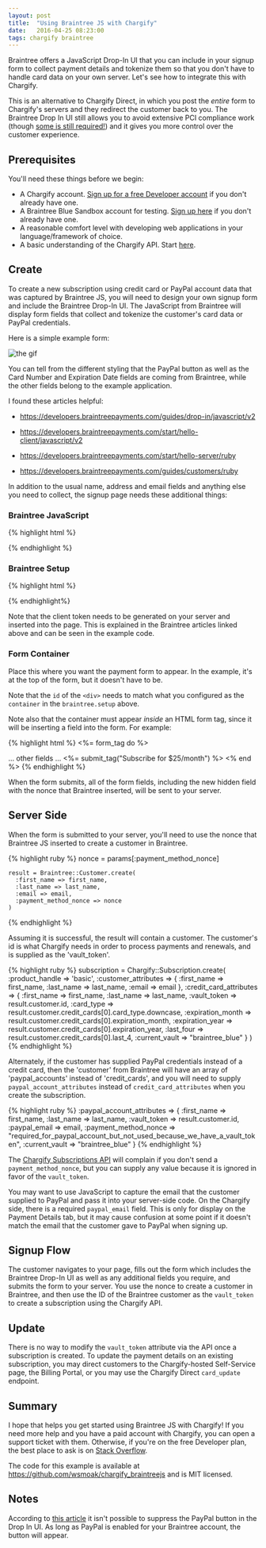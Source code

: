 ```yaml
---
layout: post
title:  "Using Braintree JS with Chargify"
date:   2016-04-25 08:23:00
tags: chargify braintree
---
```


Braintree offers a JavaScript Drop-In UI that you can include in your signup form to collect payment details and tokenize them so that you don't have to handle card data on your own server.  Let's see how to integrate this with Chargify.

This is an alternative to Chargify Direct, in which you post the _entire_ form to Chargify's servers and they redirect the customer back to you. The Braintree Drop In UI still allows you to avoid extensive PCI compliance work (though [some is still required!][braintree-pci]) and it gives you more control over the customer experience.

## Prerequisites

You'll need these things before we begin:

* A Chargify account.  [Sign up for a free Developer account][chargify-signup] if you don't already have one.
* A Braintree Blue Sandbox account for testing.  [Sign up here][braintree-signup] if you don't already have one.
* A reasonable comfort level with developing web applications in your language/framework of choice.
* A basic understanding of the Chargify API. Start [here][api-intro].

## Create

To create a new subscription using credit card or PayPal account data that was captured by Braintree JS, you will need to design your own signup form and include the Braintree Drop-In UI.  The JavaScript from Braintree will display form fields that collect and tokenize the customer's card data or PayPal credentials.

Here is a simple example form:

![the gif](/images/2016/04/chargify-braintreejs-form.png)

You can tell from the different styling that the PayPal button as well as the Card Number and Expiration Date fields are coming from Braintree, while the other fields belong to the example application.

I found these articles helpful:

* <https://developers.braintreepayments.com/guides/drop-in/javascript/v2>

* <https://developers.braintreepayments.com/start/hello-client/javascript/v2>

* <https://developers.braintreepayments.com/start/hello-server/ruby>

* <https://developers.braintreepayments.com/guides/customers/ruby>

In addition to the usual name, address and email fields and anything else you need to collect, the signup page needs these additional things:

### Braintree JavaScript

{% highlight html %}
  <script src="https://js.braintreegateway.com/js/braintree-2.23.0.min.js"></script>
{% endhighlight %}

### Braintree Setup

{% highlight html %}
  <script type="text/javascript">
    braintree.setup(
      "<%= @token %>",
      "dropin", {
        container: "payment-form"
      });
  </script>
{% endhighlight%}

Note that the client token needs to be generated on your server and inserted into the page.  This is explained in the Braintree articles linked above and can be seen in the example code.

### Form Container

Place this where you want the payment form to appear.  In the example, it's at the top of the form, but it doesn't have to be.

Note that the `id` of the `<div>` needs to match what you configured as the `container` in the `braintree.setup` above.

Note also that the container must appear _inside_ an HTML form tag, since it will be inserting a field into the form.  For example:

{% highlight html %}
<%= form_tag do %>
  <div id="payment-form"></div>
  ... other fields ...
  <%= submit_tag("Subscribe for $25/month") %>
<% end %>
{% endhighlight %}

When the form submits, all of the form fields, including the new hidden field with the nonce that Braintree inserted, will be sent to your server.

## Server Side

When the form is submitted to your server, you'll need to use the nonce that Braintree JS inserted to create a customer in Braintree.

{% highlight ruby %}
    nonce = params[:payment_method_nonce]

    result = Braintree::Customer.create(
      :first_name => first_name,
      :last_name => last_name,
      :email => email,
      :payment_method_nonce => nonce
    )
{% endhighlight %}

Assuming it is successful, the result will contain a customer. The customer's id is what Chargify needs in order to process payments and renewals, and is supplied as the 'vault_token'.

{% highlight ruby %}
      subscription = Chargify::Subscription.create(
        :product_handle => 'basic',
        :customer_attributes => {
          :first_name => first_name,
          :last_name => last_name,
          :email => email
        },
        :credit_card_attributes => {
          :first_name => first_name,
          :last_name => last_name,
          :vault_token => result.customer.id,
          :card_type => result.customer.credit_cards[0].card_type.downcase,
          :expiration_month => result.customer.credit_cards[0].expiration_month,
          :expiration_year => result.customer.credit_cards[0].expiration_year,
          :last_four => result.customer.credit_cards[0].last_4,
          :current_vault => "braintree_blue"
        }
      )
{% endhighlight %}

Alternately, if the customer has supplied PayPal credentials instead of a credit card, then the 'customer' from Braintree will have an array of 'paypal_accounts' instead of 'credit_cards', and you will need to supply `paypal_account_attributes` instead of `credit_card_attributes` when you create the subscription.

{% highlight ruby %}
        :paypal_account_attributes => {
          :first_name => first_name,
          :last_name => last_name,
          :vault_token => result.customer.id,
          :paypal_email => email,
          :payment_method_nonce => "required_for_paypal_account_but_not_used_because_we_have_a_vault_token",
          :current_vault => "braintree_blue"
        }
{% endhighlight %}

The [Chargify Subscriptions API][v1-subscriptions] will complain if you don't send a `payment_method_nonce`, but you can supply any value because it is ignored in favor of the `vault_token`.

You may want to use JavaScript to capture the email that the customer supplied to PayPal and pass it into your server-side code.  On the Chargify side, there is a required `paypal_email` field.  This is only for display on the Payment Details tab, but it may cause confusion at some point if it doesn't match the email that the customer gave to PayPal when signing up.

## Signup Flow

The customer navigates to your page, fills out the form which includes the Braintree Drop-In UI as well as any additional fields you require, and submits the form to your server.  You use the nonce to create a customer in Braintree, and then use the ID of the Braintree customer as the `vault_token` to create a subscription using the Chargify API.

## Update

There is no way to modify the `vault_token` attribute via the API once a subscription is created.  To update the payment details on an existing subscription, you may direct customers to the Chargify-hosted Self-Service page, the Billing Portal, or you may use the Chargify Direct `card_update` endpoint.

## Summary

I hope that helps you get started using Braintree JS with Chargify!  If you need more help and you have a paid account with Chargify, you can open a support ticket with them.  Otherwise, if you're on the free Developer plan, the best place to ask is on [Stack Overflow][so].

The code for this example is available at <https://github.com/wsmoak/chargify_braintreejs> and is MIT licensed.

## Notes

According to [this article][suppress] it isn't possible to suppress the PayPal button in the Drop In UI.  As long as PayPal is enabled for your Braintree account, the button will appear.

[chargify-signup]: https://app.chargify.com/signup/developer3
[braintree-signup]: https://www.braintreepayments.com/get-started
[so]: http://stackoverflow.com/questions/tagged/chargify
[api-intro]: https://docs.chargify.com/api-introduction
[suppress]: http://stackoverflow.com/questions/26967128/hiding-paypal-button-from-braintrees-dropin-ui
[braintree-pci]: https://articles.braintreepayments.com/reference/security/pci-compliance
[v1-subscriptions]: https://docs.chargify.com/api-subscriptions
